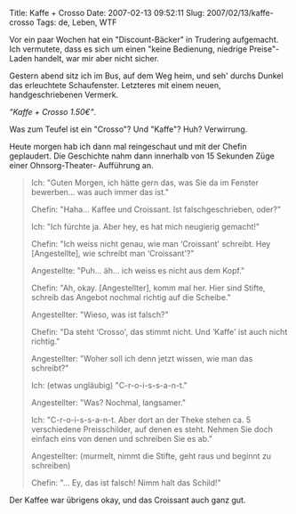 Title: Kaffe + Crosso
Date: 2007-02-13 09:52:11
Slug: 2007/02/13/kaffe-crosso
Tags: de, Leben, WTF


Vor ein paar Wochen hat ein "Discount-Bäcker" in Trudering aufgemacht. Ich
vermutete, dass es sich um einen "keine Bedienung, niedrige Preise"-Laden
handelt, war mir aber nicht sicher.

Gestern abend sitz ich im Bus, auf dem Weg heim, und seh' durchs Dunkel das
erleuchtete Schaufenster. Letzteres mit einem neuen, handgeschriebenen
Vermerk.

_"Kaffe + Crosso 1.50€"_.

Was zum Teufel ist ein "Crosso"? Und "Kaffe"? Huh? Verwirrung.

Heute morgen hab ich dann mal reingeschaut und mit der Chefin geplaudert. Die
Geschichte nahm dann innerhalb von 15 Sekunden Züge einer Ohnsorg-Theater-
Aufführung an.

> Ich: "Guten Morgen, ich hätte gern das, was Sie da im Fenster bewerben… was
> auch immer das ist."
>
> Chefin: "Haha… Kaffee und Croissant. Ist falschgeschrieben, oder?"
>
> Ich: "Ich fürchte ja. Aber hey, es hat mich neugierig gemacht!"
>
> Chefin: "Ich weiss nicht genau, wie man ‘Croissant' schreibt. Hey
> [Angestellte], wie schreibt man ‘Croissant'?"
>
> Angestellte: "Puh… äh… ich weiss es nicht aus dem Kopf."
>
> Chefin: "Ah, okay. [Angestellter], komm mal her. Hier sind Stifte, schreib
> das Angebot nochmal richtig auf die Scheibe."
>
> Angestellter: "Wieso, was ist falsch?"
>
> Chefin: "Da steht ‘Crosso', das stimmt nicht. Und ‘Kaffe' ist auch nicht
> richtig."
>
> Angestellter: "Woher soll ich denn jetzt wissen, wie man das schreibt?"
>
> Ich: (etwas ungläubig) "C-r-o-i-s-s-a-n-t."
>
> Angestellter: "Was? Nochmal, langsamer."
>
> Ich: "C-r-o-i-s-s-a-n-t. Aber dort an der Theke stehen ca. 5 verschiedene
> Preisschilder, auf denen es steht. Nehmen Sie doch einfach eins von denen und
> schreiben Sie es ab."
>
> Angestellter: (murmelt, nimmt die Stifte, geht raus und beginnt zu
> schreiben)
>
> Chefin: "… Ey, das ist falsch! Nimm halt das Schild!"

Der Kaffee war übrigens okay, und das Croissant auch ganz gut.
